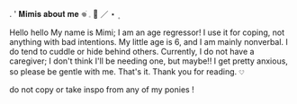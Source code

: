 . ' 𝐌𝐢𝐦𝐢𝐬 𝐚𝐛𝐨𝐮𝐭 𝐦𝐞 𖦹ׂ 𓈒 🐇 ／ ⋆ ۪

Hello hello 
My name is Mimi; I am an age regressor! I use it for coping, not anything with bad intentions. My little age is 6, and I am mainly nonverbal. I do tend to cuddle or hide behind others. Currently, I do not have a caregiver; I don't think I'll be needing one, but maybe!! I get pretty anxious, so please be gentle with me. 
That's it. Thank you for reading. 𔘓

do not copy or take inspo from any of my ponies !
